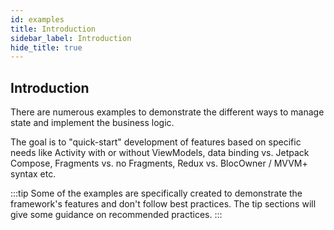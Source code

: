 ```yaml
---
id: examples
title: Introduction
sidebar_label: Introduction
hide_title: true
---
```


## Introduction

There are numerous examples to demonstrate the different ways to manage state and implement the business logic. 

The goal is to "quick-start" development of features based on specific needs like Activity with or without ViewModels, data binding vs. Jetpack Compose, Fragments vs. no Fragments, Redux vs. BlocOwner / MVVM+ syntax etc.

:::tip
Some of the examples are specifically created to demonstrate the framework's features and don't follow best practices. The tip sections will give some guidance on recommended practices.
:::
